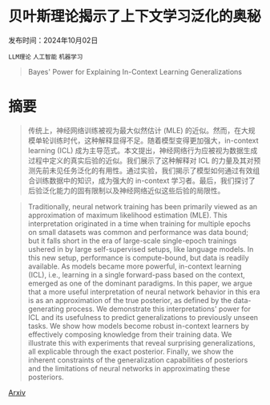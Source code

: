 # 贝叶斯理论揭示了上下文学习泛化的奥秘

发布时间：2024年10月02日

`LLM理论` `人工智能` `机器学习`

> Bayes' Power for Explaining In-Context Learning Generalizations

# 摘要

> 传统上，神经网络训练被视为最大似然估计 (MLE) 的近似。然而，在大规模单轮训练时代，这种解释显得不足。随着模型变得更加强大，in-context learning (ICL) 成为主导范式。本文提出，神经网络行为应被视为数据生成过程中定义的真实后验的近似。我们展示了这种解释对 ICL 的力量及其对预测先前未见任务泛化的有用性。通过实验，我们揭示了模型如何通过有效组合训练数据中的知识，成为强大的 in-context 学习者。最后，我们探讨了后验泛化能力的固有限制以及神经网络近似这些后验的局限性。

> Traditionally, neural network training has been primarily viewed as an approximation of maximum likelihood estimation (MLE). This interpretation originated in a time when training for multiple epochs on small datasets was common and performance was data bound; but it falls short in the era of large-scale single-epoch trainings ushered in by large self-supervised setups, like language models. In this new setup, performance is compute-bound, but data is readily available. As models became more powerful, in-context learning (ICL), i.e., learning in a single forward-pass based on the context, emerged as one of the dominant paradigms. In this paper, we argue that a more useful interpretation of neural network behavior in this era is as an approximation of the true posterior, as defined by the data-generating process. We demonstrate this interpretations' power for ICL and its usefulness to predict generalizations to previously unseen tasks. We show how models become robust in-context learners by effectively composing knowledge from their training data. We illustrate this with experiments that reveal surprising generalizations, all explicable through the exact posterior. Finally, we show the inherent constraints of the generalization capabilities of posteriors and the limitations of neural networks in approximating these posteriors.

[Arxiv](https://arxiv.org/abs/2410.01565)